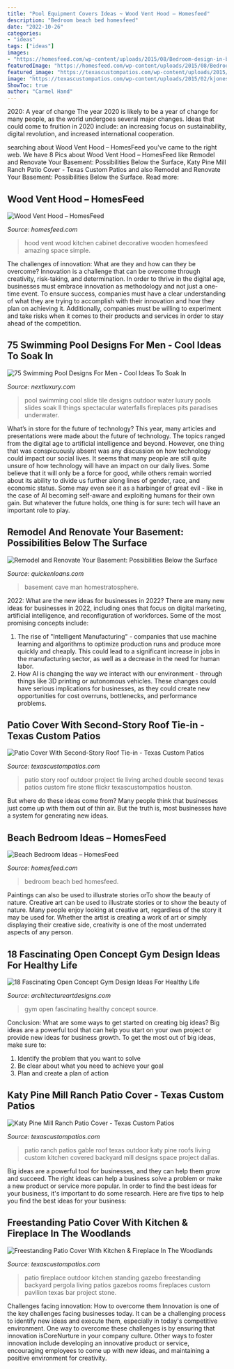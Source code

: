 ```yaml
---
title: "Pool Equipment Covers Ideas ~ Wood Vent Hood – Homesfeed"
description: "Bedroom beach bed homesfeed"
date: "2022-10-26"
categories:
- "ideas"
tags: ["ideas"]
images:
- "https://homesfeed.com/wp-content/uploads/2015/08/Bedroom-design-in-beach-theme-blue-beach-wall-paint-luxurious-pendant-chandelier-blue-and-pink-bedding-and-pillows-white-bedside-tables-with-table-lamps-white-lace-bed-enclosure.jpg"
featuredImage: "https://homesfeed.com/wp-content/uploads/2015/08/Bedroom-design-in-beach-theme-blue-beach-wall-paint-luxurious-pendant-chandelier-blue-and-pink-bedding-and-pillows-white-bedside-tables-with-table-lamps-white-lace-bed-enclosure.jpg"
featured_image: "https://texascustompatios.com/wp-content/uploads/2015/02/TCP2.jpg"
image: "https://texascustompatios.com/wp-content/uploads/2015/02/kjones2.jpg"
ShowToc: true
author: "Carmel Hand"
---
```



2020: A year of change
The year 2020 is likely to be a year of change for many people, as the world undergoes several major changes. Ideas that could come to fruition in 2020 include: an increasing focus on sustainability, digital revolution, and increased international cooperation.

	

		
searching about Wood Vent Hood – HomesFeed you've came to the right web. We have 8 Pics about Wood Vent Hood – HomesFeed like Remodel and Renovate Your Basement: Possibilities Below the Surface, Katy Pine Mill Ranch Patio Cover - Texas Custom Patios and also Remodel and Renovate Your Basement: Possibilities Below the Surface. Read more:
		
    
## Wood Vent Hood – HomesFeed

<img loading=lazy src="https://homesfeed.com/wp-content/uploads/2015/12/Simple-Wood-Vent-Hood-In-Small-Kitchen-Space.jpg" onerror="this.onerror=null;this.src='https://tse2.mm.bing.net/th?id=OIP.II9SjRUjXoZxHGujVVButQHaFj&amp;pid=15.1';" alt="Wood Vent Hood – HomesFeed">

_Source: homesfeed.com_

>hood vent wood kitchen cabinet decorative wooden homesfeed amazing space simple. 

	

The challenges of innovation: What are they and how can they be overcome?
Innovation is a challenge that can be overcome through creativity, risk-taking, and determination. In order to thrive in the digital age, businesses must embrace innovation as methodology and not just a one-time event. To ensure success, companies must have a clear understanding of what they are trying to accomplish with their innovation and how they plan on achieving it. Additionally, companies must be willing to experiment and take risks when it comes to their products and services in order to stay ahead of the competition.

    
## 75 Swimming Pool Designs For Men - Cool Ideas To Soak In

<img loading=lazy src="http://nextluxury.com/wp-content/uploads/cool-blue-tile-home-swimming-pool-with-water-slide.jpg" onerror="this.onerror=null;this.src='https://tse4.mm.bing.net/th?id=OIP.8MfdG-borAoqF54G8AeT4QHaJ4&amp;pid=15.1';" alt="75 Swimming Pool Designs For Men - Cool Ideas To Soak In">

_Source: nextluxury.com_

>pool swimming cool slide tile designs outdoor water luxury pools slides soak ll things spectacular waterfalls fireplaces pits paradises underwater. 

	

What’s in store for the future of technology?
This year, many articles and presentations were made about the future of technology. The topics ranged from the digital age to artificial intelligence and beyond. However, one thing that was conspicuously absent was any discussion on how technology could impact our social lives. 
It seems that many people are still quite unsure of how technology will have an impact on our daily lives. Some believe that it will only be a force for good, while others remain worried about its ability to divide us further along lines of gender, race, and economic status. Some may even see it as a harbinger of great evil - like in the case of AI becoming self-aware and exploiting humans for their own gain. But whatever the future holds, one thing is for sure: tech will have an important role to play.

    
## Remodel And Renovate Your Basement: Possibilities Below The Surface

<img loading=lazy src="https://www.quickenloans.com/blog/wp-content/uploads/2015/08/homestratosphere.com-Classy-man-cave.jpg" onerror="this.onerror=null;this.src='https://tse3.mm.bing.net/th?id=OIP.ShhysHiu0Bu_3Uy6SIXOGQHaFY&amp;pid=15.1';" alt="Remodel and Renovate Your Basement: Possibilities Below the Surface">

_Source: quickenloans.com_

>basement cave man homestratosphere. 

	

2022: What are the new ideas for businesses in 2022?
There are many new ideas for businesses in 2022, including ones that focus on digital marketing, artificial intelligence, and reconfiguration of workforces. Some of the most promising concepts include: 
1. The rise of "Intelligent Manufacturing" - companies that use machine learning and algorithms to optimize production runs and produce more quickly and cheaply. This could lead to a significant increase in jobs in the manufacturing sector, as well as a decrease in the need for human labor. 
2. How AI is changing the way we interact with our environment - through things like 3D printing or autonomous vehicles. These changes could have serious implications for businesses, as they could create new opportunities for cost overruns, bottlenecks, and performance problems. 

    
## Patio Cover With Second-Story Roof Tie-in - Texas Custom Patios

<img loading=lazy src="https://texascustompatios.com/wp-content/uploads/2015/02/kjones2.jpg" onerror="this.onerror=null;this.src='https://tse1.mm.bing.net/th?id=OIP.ofDlxzZJdg-kWjU90_wQ5AHaFc&amp;pid=15.1';" alt="Patio Cover With Second-Story Roof Tie-in - Texas Custom Patios">

_Source: texascustompatios.com_

>patio story roof outdoor project tie living arched double second texas patios custom fire stone flickr texascustompatios houston. 

	

But where do these ideas come from? Many people think that businesses just come up with them out of thin air. But the truth is, most businesses have a system for generating new ideas.

    
## Beach Bedroom Ideas – HomesFeed

<img loading=lazy src="https://homesfeed.com/wp-content/uploads/2015/08/Bedroom-design-in-beach-theme-blue-beach-wall-paint-luxurious-pendant-chandelier-blue-and-pink-bedding-and-pillows-white-bedside-tables-with-table-lamps-white-lace-bed-enclosure.jpg" onerror="this.onerror=null;this.src='https://tse3.mm.bing.net/th?id=OIP.DZwVQ9hEmkAhJ-TOgCtzQgHaFj&amp;pid=15.1';" alt="Beach Bedroom Ideas – HomesFeed">

_Source: homesfeed.com_

>bedroom beach bed homesfeed. 

	

Paintings can also be used to illustrate stories orTo show the beauty of nature.
Creative art can be used to illustrate stories or to show the beauty of nature. Many people enjoy looking at creative art, regardless of the story it may be used for. Whether the artist is creating a work of art or simply displaying their creative side, creativity is one of the most underrated aspects of any person.

    
## 18 Fascinating Open Concept Gym Design Ideas For Healthy Life

<img loading=lazy src="http://www.architectureartdesigns.com/wp-content/uploads/2015/08/1324-630x473.jpg" onerror="this.onerror=null;this.src='https://tse4.mm.bing.net/th?id=OIP.ZXbcX8rEWuNlM97FMh03BwHaFj&amp;pid=15.1';" alt="18 Fascinating Open Concept Gym Design Ideas For Healthy Life">

_Source: architectureartdesigns.com_

>gym open fascinating healthy concept source. 

	

Conclusion: What are some ways to get started on creating big ideas?
Big ideas are a powerful tool that can help you start on your own project or provide new ideas for business growth. To get the most out of big ideas, make sure to:
1. Identify the problem that you want to solve
2. Be clear about what you need to achieve your goal
3. Plan and create a plan of action

    
## Katy Pine Mill Ranch Patio Cover - Texas Custom Patios

<img loading=lazy src="https://texascustompatios.com/wp-content/uploads/2016/03/DSC00825.jpg" onerror="this.onerror=null;this.src='https://tse3.mm.bing.net/th?id=OIP.uGD90oa6XyLXLIXV5K2RDwHaE9&amp;pid=15.1';" alt="Katy Pine Mill Ranch Patio Cover - Texas Custom Patios">

_Source: texascustompatios.com_

>patio ranch patios gable roof texas outdoor katy pine roofs living custom kitchen covered backyard mill designs space project dallas. 

	

Big ideas are a powerful tool for businesses, and they can help them grow and succeed. The right ideas can help a business solve a problem or make a new product or service more popular. In order to find the best ideas for your business, it's important to do some research. Here are five tips to help you find the best ideas for your business:

    
## Freestanding Patio Cover With Kitchen &amp; Fireplace In The Woodlands

<img loading=lazy src="https://texascustompatios.com/wp-content/uploads/2015/02/TCP2.jpg" onerror="this.onerror=null;this.src='https://tse2.mm.bing.net/th?id=OIP.R8tcfg9er3um6z21OQEENAHaE9&amp;pid=15.1';" alt="Freestanding Patio Cover With Kitchen &amp; Fireplace In The Woodlands">

_Source: texascustompatios.com_

>patio fireplace outdoor kitchen standing gazebo freestanding backyard pergola living patios gazebos rooms fireplaces custom pavilion texas bar project stone. 

	

Challenges facing innovation: How to overcome them
Innovation is one of the key challenges facing businesses today. It can be a challenging process to identify new ideas and execute them, especially in today's competitive environment. One way to overcome these challenges is by ensuring that innovation isCoreNurture in your company culture. Other ways to foster innovation include developing an innovative product or service, encouraging employees to come up with new ideas, and maintaining a positive environment for creativity.

